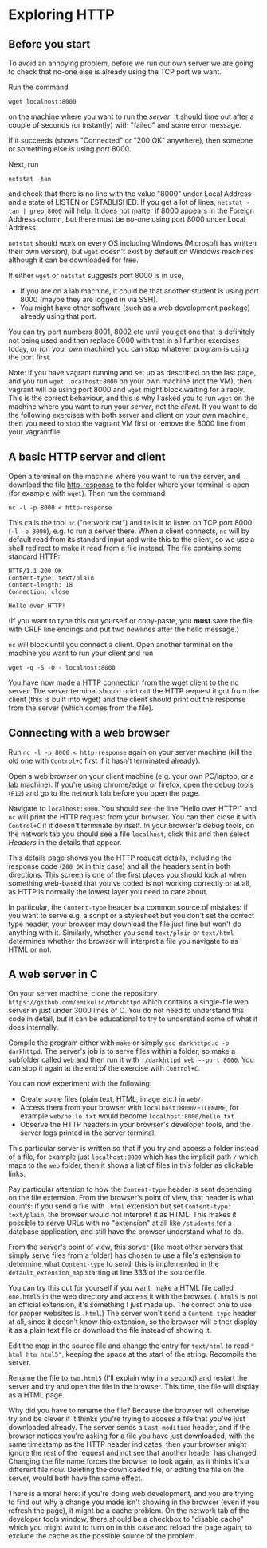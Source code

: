 # Exploring HTTP

## Before you start

To avoid an annoying problem, before we run our own server we are going to check that no-one else is already using the TCP port we want.

Run the command 

```
wget localhost:8000
```

on the machine where you want to run the _server_. It should time out after a couple of seconds (or instantly) with "failed" and some error message.

If it succeeds (shows "Connected" or "200 OK" anywhere), then someone or something else is using port 8000.

Next, run

    netstat -tan
    
and check that there is no line with the value "8000" under Local Address and a state of LISTEN or ESTABLISHED. If you get a lot of lines, `netstat -tan | grep 8000` will help. It does not matter if 8000 appears in the Foreign Address column, but there must be no-one using port 8000 under Local Address.

`netstat` should work on every OS including Windows (Microsoft has written their own version), but `wget` doesn't exist by default on Windows machines although it can be downloaded for free.

If either `wget` or `netstat` suggests port 8000 is in use,

  - If you are on a lab machine, it could be that another student is using port 8000 (maybe they are logged in via SSH).
  - You might have other software (such as a web development package) already using that port.

You can try port numbers 8001, 8002 etc until you get one that is definitely not being used and then replace 8000 with that in all further exercises today, or (on your own machine) you can stop whatever program is using the port first.

Note: if you have vagrant running and set up as described on the last page, and you run `wget localhost:8000` on your own machine (not the VM), then vagrant will be using port 8000 and `wget` might block waiting for a reply. This is the correct behaviour, and this is why I asked you to run `wget` on the machine where you want to run your _server_, not the _client_. If you want to do the following exercises with both server and client on your own machine, then you need to stop the vagrant VM first or remove the 8000 line from your vagrantfile.

## A basic HTTP server and client

Open a terminal on the machine where you want to run the server, and download the file [http-response](../resources/http-response) to the folder where your terminal is open (for example with `wget`). Then run the command

```
nc -l -p 8000 < http-response
```

This calls the tool `nc` ("network cat") and tells it to listen on TCP port 8000 (`-l -p 8000`), e.g. to run a server there. When a client connects, `nc` will by default read from its standard input and write this to the client, so we use a shell redirect to make it read from a file instead. The file contains some standard HTTP:

    HTTP/1.1 200 OK
    Content-type: text/plain
    Content-length: 18
    Connection: close

    Hello over HTTP!


(If you want to type this out yourself or copy-paste, you **must** save the file with CRLF line endings and put two newlines after the hello message.)

`nc` will block until you connect a client. Open another terminal on the machine you want to run your client and run

    wget -q -S -O - localhost:8000

You have now made a HTTP connection from the wget client to the nc server. The server terminal should print out the HTTP request it got from the client (this is built into wget) and the client should print out the response from the server (which comes from the file).

## Connecting with a web browser

Run `nc -l -p 8000 < http-response` again on your server machine (kill the old one with `Control+C` first if it hasn't terminated already).

Open a web browser on your client machine (e.g. your own PC/laptop, or a lab machine). If you're using chrome/edge or firefox, open the debug tools (`F12`) and go to the network tab before you open the page.

Navigate to `localhost:8000`. You should see the line "Hello over HTTP!" and `nc` will print the HTTP request from your browser. You can then close it with `Control+C` if it doesn't terminate by itself. In your browser's debug tools, on the network tab you should see a file `localhost`, click this and then select _Headers_ in the details that appear.

This details page shows you the HTTP request details, including the response code (`200 OK` in this case) and all the headers sent in both directions. This screen is one of the first places you should look at when something web-based that you've coded is not working correctly or at all, as HTTP is normally the lowest layer you need to care about.

In particular, the `Content-type` header is a common source of mistakes: if you want to serve e.g. a script or a stylesheet but you don't set the correct type header, your browser may download the file just fine but won't do anything with it. Similarly, whether you send `text/plain` or `text/html` determines whether the browser will interpret a file you navigate to as HTML or not.

## A web server in C

On your server machine, clone the repository `https://github.com/emikulic/darkhttpd` which contains a single-file web server in just under 3000 lines of C. You do not need to understand this code in detail, but it can be educational to try to understand some of what it does internally. 

Compile the program either with `make` or simply `gcc darkhttpd.c -o darkhttpd`. The server's job is to serve files within a folder, so make a subfolder called `web` and then run it with `./darkhttpd web --port 8000`. You can stop it again at the end of the exercise with `Control+C`.

You can now experiment with the following:

  - Create some files (plain text, HTML, image etc.) in `web/`.
  - Access them from your browser with `localhost:8000/FILENAME`, for example `web/hello.txt` would become `localhost:8000/hello.txt`.
  - Observe the HTTP headers in your browser's developer tools, and the server logs printed in the server terminal.

This particular server is written so that if you try and access a folder instead of a file, for example just `localhost:8000` which has the implicit path `/` which maps to the `web` folder, then it shows a list of files in this folder as clickable links.

Pay particular attention to how the `Content-type` header is sent depending on the file extension. From the browser's point of view, that header is what counts: if you send a file with `.html` extension but set `Content-type: text/plain`, the browser would not interpret it as HTML. This makes it possible to serve URLs with no "extension" at all like `/students` for a database application, and still have the browser understand what to do.

From the server's point of view, this server (like most other servers that simply serve files from a folder) has chosen to use a file's extension to determine what `Content-type` to send; this is implemented in the `default_extension_map` starting at line 333 of the source file.

You can try this out for yourself if you want: make a HTML file called `one.html5` in the web directory and access it with the browser. (`.html5` is not an official extension, it's something I just made up. The correct one to use for proper websites is `.html`.) The server won't send a `Content-type` header at all, since it doesn't know this extension, so the browser will either display it as a plain text file or download the file instead of showing it.

Edit the map in the source file and change the entry for `text/html` to read `" html htm html5"`, keeping the space at the start of the string. Recompile the server.

Rename the file to `two.html5` (I'll explain why in a second) and restart the server and try and open the file in the browser. This time, the file will display as a HTML page.

Why did you have to rename the file? Because the browser will otherwise try and be clever if it thinks you're trying to access a file that you've just downloaded already. The server sends a `Last-modified` header, and if the browser notices you're asking for a file you have just downloaded, with the same timestamp as the HTTP header indicates, then your browser might ignore the rest of the request and not see that another header has changed. Changing the file name forces the browser to look again, as it thinks it's a different file now. Deleting the downloaded file, or editing the file on the server, would both have the same effect.

There is a moral here: if you're doing web development, and you are trying to find out why a change you made isn't showing in the browser (even if you refresh the page), it might be a cache problem. On the network tab of the developer tools window, there should be a checkbox to "disable cache" which you might want to turn on in this case and reload the page again, to exclude the cache as the possible source of the problem.
